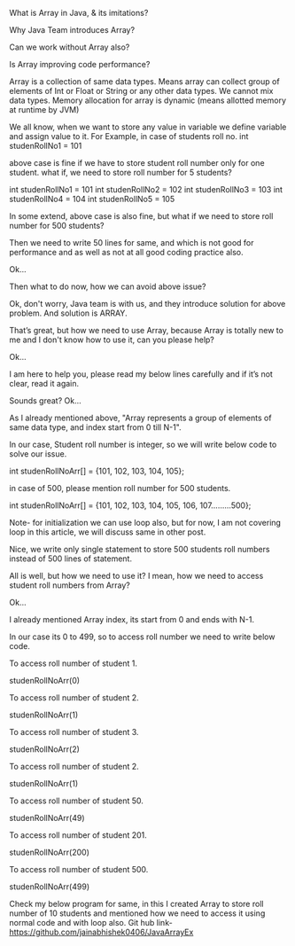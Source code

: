 What is Array in Java, & its imitations?

Why Java Team introduces Array?

Can we work without Array also?

Is Array improving code performance?


Array is a collection of same data types.
Means array can collect group of elements of Int or Float or String or any other data types.
We cannot mix data types.
Memory allocation for array is dynamic (means allotted memory at runtime by JVM)

We all know, when we want to store any value in variable we define variable and assign value to it.
For Example, in case of students roll no.
int studenRollNo1 = 101

above case is fine if we have to store student roll number only for one student.
what if, we need to store roll number for 5 students?

int studenRollNo1 = 101
int studenRollNo2 = 102
int studenRollNo3 = 103
int studenRollNo4 = 104
int studenRollNo5 = 105

In some extend, above case is also fine, but what if we need to store roll number for 500 students?

Then we need to write 50 lines for same, and which is not good for performance and as well as not at all good coding practice also.

Ok...

Then what to do now, how we can avoid above issue?

Ok, don't worry, Java team is with us, and they introduce solution for above problem. And solution is ARRAY.

That’s great, but how we need to use Array, because Array is totally new to me and I don't know how to use it, can you please help?

Ok...

I am here to help you, please read my below lines carefully and if it’s not clear, read it again.

Sounds great? Ok...

As I already mentioned above, "Array represents a group of elements of same data type, and index start from 0 till N-1".

In our case, Student roll number is integer, so we will write below code to solve our issue.

int studenRollNoArr[] = {101, 102, 103, 104, 105};

in case of 500, please mention roll number for 500 students.

int studenRollNoArr[] = {101, 102, 103, 104, 105, 106, 107.........500};

Note- for initialization we can use loop also, but for now, I am not covering loop in this article, we will discuss same in other post.

Nice, we write only single statement to store 500 students roll numbers instead of 500 lines of statement.

All is well, but how we need to use it? I mean, how we need to access student roll numbers from Array?

Ok...

I already mentioned Array index, its start from 0 and ends with N-1.

In our case its 0 to 499, so to access roll number we need to write below code.

To access roll number of student 1.

studenRollNoArr(0)

To access roll number of student 2.

studenRollNoArr(1)

To access roll number of student 3.

studenRollNoArr(2)

To access roll number of student 2.

studenRollNoArr(1)

To access roll number of student 50.

studenRollNoArr(49)

To access roll number of student 201.

studenRollNoArr(200)

To access roll number of student 500.

studenRollNoArr(499)

Check my below program for same, in this I created Array to store roll number of 10 students and mentioned how we need to access it using normal code and with loop also.
Git hub link- https://github.com/jainabhishek0406/JavaArrayEx


